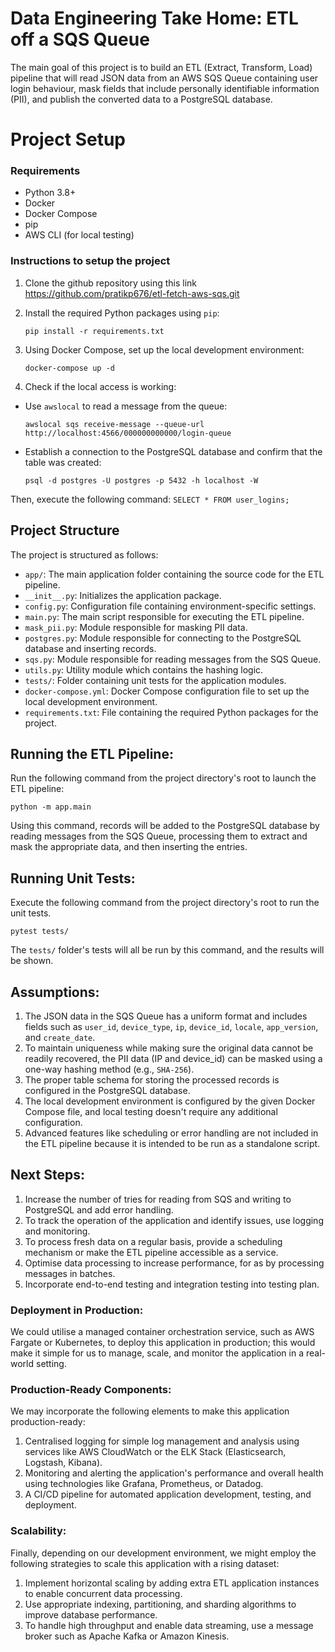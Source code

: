 # Data Engineering Take Home: ETL off a SQS Queue

The main goal of this project is to build an ETL (Extract, Transform, Load) pipeline that will read JSON data from an AWS SQS Queue containing user login behaviour, mask fields that include personally identifiable information (PII), and publish the converted data to a PostgreSQL database.


# Project Setup

### Requirements

- Python 3.8+
- Docker
- Docker Compose
- pip
- AWS CLI (for local testing)


### Instructions to setup the project

1. Clone the github repository using this link
    https://github.com/pratikp676/etl-fetch-aws-sqs.git

2. Install the required Python packages using `pip`:
    ```
    pip install -r requirements.txt
    ```

3. Using Docker Compose, set up the local development environment: 
    ```
    docker-compose up -d
    ```

4. Check if the local access is working:

-   Use `awslocal` to read a message from the queue:
    ```
    awslocal sqs receive-message --queue-url http://localhost:4566/000000000000/login-queue
    ```

- Establish a connection to the PostgreSQL database and confirm that the table was created:
    ```
    psql -d postgres -U postgres -p 5432 -h localhost -W
    ```

Then, execute the following command:
    ```
    SELECT * FROM user_logins;
    ```


## Project Structure

The project is structured as follows:

- `app/`: The main application folder containing the source code for the ETL pipeline.
- `__init__.py`: Initializes the application package.
- `config.py`: Configuration file containing environment-specific settings.
- `main.py`: The main script responsible for executing the ETL pipeline.
- `mask_pii.py`: Module responsible for masking PII data.
- `postgres.py`: Module responsible for connecting to the PostgreSQL database and inserting records.
- `sqs.py`: Module responsible for reading messages from the SQS Queue.
- `utils.py`: Utility module which contains the hashing logic.
- `tests/`: Folder containing unit tests for the application modules.
- `docker-compose.yml`: Docker Compose configuration file to set up the local development environment.
- `requirements.txt`: File containing the required Python packages for the project.


## Running the ETL Pipeline: 

Run the following command from the project directory's root to launch the ETL pipeline:
```
python -m app.main
```
Using this command, records will be added to the PostgreSQL database by reading messages from the SQS Queue, processing them to extract and mask the appropriate data, and then inserting the entries.


## Running Unit Tests:

Execute the following command from the project directory's root to run the unit tests.
```
pytest tests/
```
The `tests/` folder's tests will all be run by this command, and the results will be shown.


## Assumptions: 

1. The JSON data in the SQS Queue has a uniform format and includes fields such as `user_id`, `device_type`, `ip`, `device_id`, `locale`, `app_version`, and `create_date`.
2. To maintain uniqueness while making sure the original data cannot be readily recovered, the PII data (IP and device_id) can be masked using a one-way hashing method (e.g., `SHA-256`).
3. The proper table schema for storing the processed records is configured in the PostgreSQL database.
4. The local development environment is configured by the given Docker Compose file, and local testing doesn't require any additional configuration.
5. Advanced features like scheduling or error handling are not included in the ETL pipeline because it is intended to be run as a standalone script.


## Next Steps: 

1. Increase the number of tries for reading from SQS and writing to PostgreSQL and add error handling.
2. To track the operation of the application and identify issues, use logging and monitoring.
3. To process fresh data on a regular basis, provide a scheduling mechanism or make the ETL pipeline accessible as a service.
4. Optimise data processing to increase performance, for as by processing messages in batches.
5. Incorporate end-to-end testing and integration testing into testing plan.


### Deployment in Production: 

We could utilise a managed container orchestration service, such as AWS Fargate or Kubernetes, to deploy this application in production; this would make it simple for us to manage, scale, and monitor the application in a real-world setting.


### Production-Ready Components:

We may incorporate the following elements to make this application production-ready:

1. Centralised logging for simple log management and analysis using services like AWS CloudWatch or the ELK Stack (Elasticsearch, Logstash, Kibana).
2. Monitoring and alerting the application's performance and overall health using technologies like Grafana, Prometheus, or Datadog.
3. A CI/CD pipeline for automated application development, testing, and deployment.


### Scalability:

Finally, depending on our development environment, we might employ the following strategies to scale this application with a rising dataset:

1. Implement horizontal scaling by adding extra ETL application instances to enable concurrent data processing.
2. Use appropriate indexing, partitioning, and sharding algorithms to improve database performance.
3. To handle high throughput and enable data streaming, use a message broker such as Apache Kafka or Amazon Kinesis.